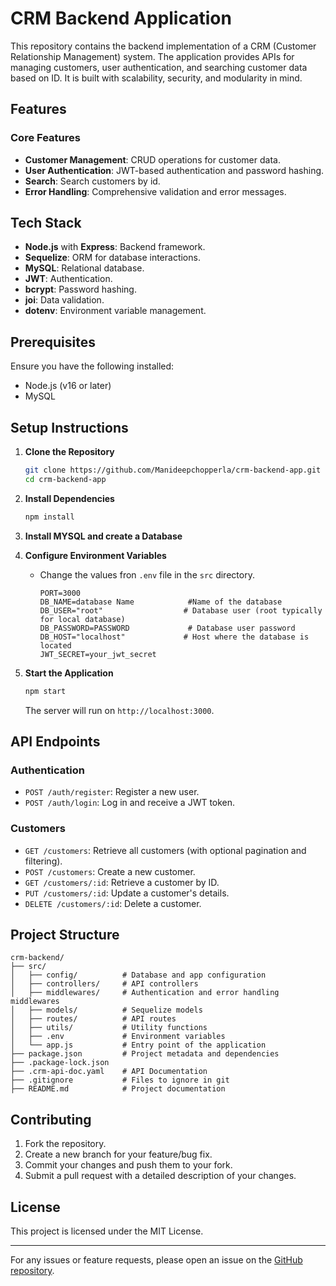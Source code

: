 # CRM Backend Application

This repository contains the backend implementation of a CRM (Customer Relationship Management) system. The application provides APIs for managing customers, user authentication, and searching customer data based on ID. It is built with scalability, security, and modularity in mind.

## Features

### Core Features
- **Customer Management**: CRUD operations for customer data.
- **User Authentication**: JWT-based authentication and password hashing.
- **Search**: Search customers by id.
- **Error Handling**: Comprehensive validation and error messages.

## Tech Stack
- **Node.js** with **Express**: Backend framework.
- **Sequelize**: ORM for database interactions.
- **MySQL**: Relational database.
- **JWT**: Authentication.
- **bcrypt**: Password hashing.
- **joi**: Data validation.
- **dotenv**: Environment variable management.

## Prerequisites

Ensure you have the following installed:
- Node.js (v16 or later)
- MySQL

## Setup Instructions

1. **Clone the Repository**
   ```bash
   git clone https://github.com/Manideepchopperla/crm-backend-app.git
   cd crm-backend-app
   ```

2. **Install Dependencies**
   ```bash
   npm install
   ```
3. **Install MYSQL and create a Database**

4. **Configure Environment Variables**
   - Change the values fron `.env` file in the `src` directory.
       ```env
       PORT=3000
       DB_NAME=database Name            #Name of the database
       DB_USER="root"                  # Database user (root typically for local database)
       DB_PASSWORD=PASSWORD             # Database user password
       DB_HOST="localhost"             # Host where the database is located
       JWT_SECRET=your_jwt_secret
       ```

5. **Start the Application**
   ```bash
   npm start
   ```
   The server will run on `http://localhost:3000`.

## API Endpoints

### Authentication
- `POST /auth/register`: Register a new user.
- `POST /auth/login`: Log in and receive a JWT token.

### Customers
- `GET /customers`: Retrieve all customers (with optional pagination and filtering).
- `POST /customers`: Create a new customer.
- `GET /customers/:id`: Retrieve a customer by ID.
- `PUT /customers/:id`: Update a customer's details.
- `DELETE /customers/:id`: Delete a customer.


## Project Structure

```
crm-backend/
├── src/
│   ├── config/          # Database and app configuration
│   ├── controllers/     # API controllers
│   ├── middlewares/     # Authentication and error handling middlewares
│   ├── models/          # Sequelize models
│   ├── routes/          # API routes
│   ├── utils/           # Utility functions
│   ├── .env             # Environment variables
│   └── app.js           # Entry point of the application
├── package.json         # Project metadata and dependencies
├── .package-lock.json
├── .crm-api-doc.yaml    # API Documentation
├── .gitignore           # Files to ignore in git
├── README.md            # Project documentation
```

## Contributing

1. Fork the repository.
2. Create a new branch for your feature/bug fix.
3. Commit your changes and push them to your fork.
4. Submit a pull request with a detailed description of your changes.

## License

This project is licensed under the MIT License.

---

For any issues or feature requests, please open an issue on the [GitHub repository](https://github.com/Manideepchopperla/crm-backend-app).
